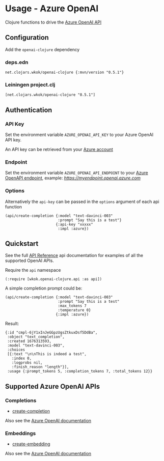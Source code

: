 # Usage - Azure OpenAI

Clojure functions to drive the [Azure OpenAI API](https://learn.microsoft.com/en-us/azure/cognitive-services/openai/reference)

## Configuration

Add the `openai-clojure` dependency

### deps.edn

```
net.clojars.wkok/openai-clojure {:mvn/version "0.5.1"}
```

### Leiningen project.clj

```
[net.clojars.wkok/openai-clojure "0.5.1"]
```

## Authentication

### API Key

Set the environment variable `AZURE_OPENAI_API_KEY` to your Azure OpenAI API key.

An API key can be retrieved from your [Azure account](https://learn.microsoft.com/en-us/azure/cognitive-services/openai/quickstart?pivots=programming-language-python#retrieve-key-and-endpoint)

### Endpoint

Set the environment variable `AZURE_OPENAI_API_ENDPOINT` to your [Azure OpenAPI endpoint](https://learn.microsoft.com/en-us/azure/cognitive-services/openai/quickstart?pivots=programming-language-python#retrieve-key-and-endpoint), example: *https://myendpoint.openai.azure.com*

### Options

Alternatively the `api-key` can be passed in the `options` argument of each api function

```
(api/create-completion {:model "text-davinci-003"
                        :prompt "Say this is a test"}
                       {:api-key "xxxxx"
                        :impl :azure})
```

## Quickstart

See the full [API Reference](https://cljdoc.org/d/net.clojars.wkok/openai-clojure/0.5.1/api/wkok.openai-clojure.api) api documentation for examples of all the supported OpenAI APIs.

Require the `api` namespace

```
(:require [wkok.openai-clojure.api :as api])
```

A simple completion prompt could be:

```
(api/create-completion {:model "text-davinci-003"
                        :prompt "Say this is a test"
                        :max_tokens 7
                        :temperature 0}
                       {:impl :azure})
```

Result:
```
{:id "cmpl-6jY1xInJeGGpzUgsZtkuxDsf5DdBa",
 :object "text_completion",
 :created 1676313593,
 :model "text-davinci-003",
 :choices
 [{:text "\n\nThis is indeed a test",
   :index 0,
   :logprobs nil,
   :finish_reason "length"}],
 :usage {:prompt_tokens 5, :completion_tokens 7, :total_tokens 12}}
```

## Supported Azure OpenAI APIs

### Completions

* [create-completion](https://cljdoc.org/d/net.clojars.wkok/openai-clojure/0.5.1/api/wkok.openai-clojure.api#create-completion)

Also see the [Azure OpenAI documentation](https://learn.microsoft.com/en-us/azure/cognitive-services/openai/reference#completions)

### Embeddings

* [create-embedding](https://cljdoc.org/d/net.clojars.wkok/openai-clojure/0.5.1/api/wkok.openai-clojure.api#create-embedding)

Also see the [Azure OpenAI documentation](https://learn.microsoft.com/en-us/azure/cognitive-services/openai/reference#embeddings)

